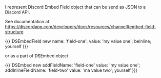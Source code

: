 I represent Discord Embed Field object that can be send as JSON to a Discord  API.

See documentation at https://discordapp.com/developers/docs/resources/channel#embed-field-structure

{{{
DSEmbedField new 
	name: 'field-one';
	value: 'my value one';
	beInline;
	yourself
}}}

or as a part of DSEmbed object

{{{
DSEmbed new 
	addFieldName: 'field-one' value: 'my value one';
	addInlineFieldName: 'field-two' value: 'ma value two';
	yourself
}}}
